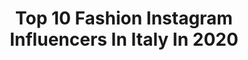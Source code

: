 ---
title: Top 10 Fashion Instagram Influencers In Italy In 2020
description: >-
  Find top fashion Instagram influencers in Italy in 2020. Most popular hashtags: #fashion #style #ootdfashion.
platform: Instagram
hits: 2703
text_top: See the top-rated Instagram influencers on inBeat.
text_bottom: inBeat has 2703 Instagram influencers like this in Italy for you to pitch.
profiles:
  - username: "tannaz_gy"
    fullname: >-
      TANNAZ
    bio: >-
      A girl in love with travel🌍, fashion 💃and beauty 💄 Speaks :Italian, Persian, English and Turkish Based in Catania, Sicily 🍋🍋🌋 #sicily#catania
    location: "Italy"
    followers: 5160
    engagement: 4557
    commentsToLikes: 0.094115
    id: ckaot5gpuugot0i78y4e8udmt
    verified: false
    hashtags: "#trieste, #salerno, #taorminasicily, #agrigento"
  - username: "laura.cuccureddu"
    fullname: >-
      Laura Cuccureddu
    bio: >-
      • | 90's kid • | italian girl • | “We don’t need fashion to survive, we just desire it so much” M.J.🌹
    location: "Italy"
    followers: 2156
    engagement: 4090
    commentsToLikes: 0.126467
    id: ckap6x8onhqi20i78c95wdtrx
    verified: false
    hashtags: "#ootdfashion, #qoutesoftheday, #femalequotes, #zaraoutfit"
  - username: "daniele.gaiti"
    fullname: >-
      Daniele Gaiti
    bio: >-
      Turin, Italy Fashion - Fitness - Travel Danielegaiti@gmail.com
    location: "Italy"
    followers: 7404
    engagement: 1412
    commentsToLikes: 0.167291
    id: ck8t50bq08fhu0j78ttv20nhq
    verified: false
    hashtags: "#men, #menfashion, #guywithstyle, #fashionforman"
  - username: "siledona"
    fullname: >-
      Sile
    bio: >-
      Beauty is everywhere🦋 Happily married dentist💉 ❤️Travel/Fashion/Yoga/🐈 #siledona #silestyle ✒️🇬🇧🇷🇺🇮🇹🇱🇹 • 📩siledona7@gmail.com •
    location: "Italy"
    followers: 16797
    engagement: 1036
    commentsToLikes: 0.549106
    id: ck13byiddxrgy0i1987nbvc01
    verified: false
    hashtags: "#mood, #siledona, #happyevening, #ciaociao"
  - username: "pepajfabio"
    fullname: >-
      Fabio _ Model
    bio: >-
      Italy📍 27.12.2016 TikTok @fabio_model1 Model of @ig_fashionkiddies 𝙰𝚌𝚌𝚘𝚞𝚗𝚍 𝚖𝚊𝚗𝚊𝚐𝚎𝚍 𝚋𝚢 𝚖𝚘𝚖📩 𝙳𝚘𝚗'𝚝 𝚞𝚜𝚎 𝚖𝚢 𝚙𝚑𝚘𝚝𝚘𝚜 𝚞𝚗𝚕𝚎𝚜𝚜 𝚝𝚊𝚐𝚐𝚎𝚝🚫
    location: "Italy"
    followers: 9695
    engagement: 1391
    commentsToLikes: 0.386406
    id: ck602uawyj6ut0i14n97enn5w
    verified: false
    hashtags: "#kidsmodel, #kidzootd, #thetrendykidz, #justbaby"
  - username: "sophieshohet"
    fullname: >-
      Sophie | Fashion, Cars, Beauty
    bio: >-
      Luxury YouTuber: Fashion, Supercars, Beauty 300k on YouTube ☺️ Cars 🚘Lamborghini, Porsche, Bentley, McLaren 600LT 👇🏽MY OUTFITS
    location: "Italy"
    followers: 76446
    engagement: 842
    commentsToLikes: 0.208924
    id: ck136j8w76rf50i19kmsywg59
    verified: false
    hashtags: "#sophieshohet, #luisaviaroma, #liketkit, #affiliatelink"
  - username: "bonaldiconcetta"
    fullname: >-
      Concetta Bonaldi
    bio: >-
      •Journalist •TV•Beauty&Fashion Blogger • 📍Alta Badia - Milano • @luiespresso ambassador • @beatotemilano ambassador
    location: "Italy"
    followers: 140086
    engagement: 781
    commentsToLikes: 0.062114
    id: ckaoyj912hp6o0i78d6n73bt3
    verified: false
    hashtags: ""
  - username: "carolinagawron"
    fullname: >-
      Carolina Gawron
    bio: >-
      Fashion | Beauty | Charity | Travel Born in 🇷🇺 based in 🇵🇱 Inspired by people’s kindness and beautiful nature. 📧: carolina@gawron.ch
    location: "Italy"
    followers: 20388
    engagement: 1360
    commentsToLikes: 0.055303
    id: ck5cewrm5lvb40i11ace9yf12
    verified: false
    hashtags: "#love, #perfectlook, #dress, #beautiful"
  - username: "iamtinacriss"
    fullname: >-
      Cristina
    bio: >-
      Certified MUA @cristinamuabacau Fitness🌸fashion🌸beauty Email/DM me for collabs cristina.teacu@yahoo.co.uk 📍Romania
    location: "Italy"
    followers: 31951
    engagement: 716
    commentsToLikes: 0.067219
    id: ckap4kvfl7qu40i787gjcc4m0
    verified: false
    hashtags: "#architectureinspo, #coendy, #coendystyle, #lamberjackshirt"
  - username: "lara.arluni"
    fullname: >-
      lara
    bio: >-
      ne pleure pas si tu m’aimes Fashion Designer Urbex profile: @solitariememorie
    location: "Italy"
    followers: 158546
    engagement: 1234
    commentsToLikes: 0.030734
    id: ck6uejt2orcch0j712ua8gnwz
    verified: false
    hashtags: ""
---